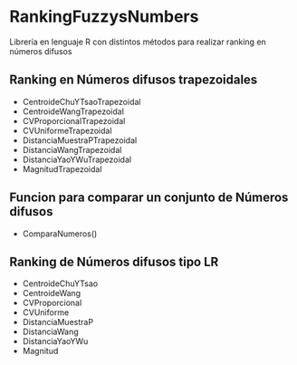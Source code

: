 # RankingFuzzysNumbers
Librería en lenguaje R con distintos métodos para realizar ranking en números difusos

## **Ranking en Números difusos trapezoidales**
+ CentroideChuYTsaoTrapezoidal
+ CentroideWangTrapezoidal
+ CVProporcionalTrapezoidal
+ CVUniformeTrapezoidal
+ DistanciaMuestraPTrapezoidal
+ DistanciaWangTrapezoidal
+ DistanciaYaoYWuTrapezoidal
+ MagnitudTrapezoidal


## **Funcion para comparar un conjunto de Números difusos**
+ ComparaNumeros()



## **Ranking de Números difusos tipo LR**
+ CentroideChuYTsao
+ CentroideWang
+ CVProporcional
+ CVUniforme
+ DistanciaMuestraP
+ DistanciaWang
+ DistanciaYaoYWu
+ Magnitud
